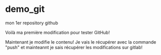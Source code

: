 # demo_git
mon 1er repository github

Voilà ma première modification pour tester GitHub!

Maintenant je modifie le contenu! Je vais le récupérer avec la commande "push" et mainteannt je sais récupérer les modifications sur gitlab!
